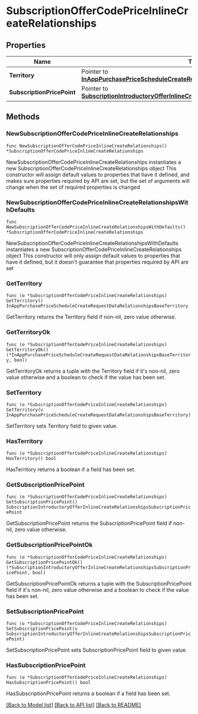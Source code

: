# SubscriptionOfferCodePriceInlineCreateRelationships

## Properties

Name | Type | Description | Notes
------------ | ------------- | ------------- | -------------
**Territory** | Pointer to [**InAppPurchasePriceScheduleCreateRequestDataRelationshipsBaseTerritory**](InAppPurchasePriceScheduleCreateRequestDataRelationshipsBaseTerritory.md) |  | [optional] 
**SubscriptionPricePoint** | Pointer to [**SubscriptionIntroductoryOfferInlineCreateRelationshipsSubscriptionPricePoint**](SubscriptionIntroductoryOfferInlineCreateRelationshipsSubscriptionPricePoint.md) |  | [optional] 

## Methods

### NewSubscriptionOfferCodePriceInlineCreateRelationships

`func NewSubscriptionOfferCodePriceInlineCreateRelationships() *SubscriptionOfferCodePriceInlineCreateRelationships`

NewSubscriptionOfferCodePriceInlineCreateRelationships instantiates a new SubscriptionOfferCodePriceInlineCreateRelationships object
This constructor will assign default values to properties that have it defined,
and makes sure properties required by API are set, but the set of arguments
will change when the set of required properties is changed

### NewSubscriptionOfferCodePriceInlineCreateRelationshipsWithDefaults

`func NewSubscriptionOfferCodePriceInlineCreateRelationshipsWithDefaults() *SubscriptionOfferCodePriceInlineCreateRelationships`

NewSubscriptionOfferCodePriceInlineCreateRelationshipsWithDefaults instantiates a new SubscriptionOfferCodePriceInlineCreateRelationships object
This constructor will only assign default values to properties that have it defined,
but it doesn't guarantee that properties required by API are set

### GetTerritory

`func (o *SubscriptionOfferCodePriceInlineCreateRelationships) GetTerritory() InAppPurchasePriceScheduleCreateRequestDataRelationshipsBaseTerritory`

GetTerritory returns the Territory field if non-nil, zero value otherwise.

### GetTerritoryOk

`func (o *SubscriptionOfferCodePriceInlineCreateRelationships) GetTerritoryOk() (*InAppPurchasePriceScheduleCreateRequestDataRelationshipsBaseTerritory, bool)`

GetTerritoryOk returns a tuple with the Territory field if it's non-nil, zero value otherwise
and a boolean to check if the value has been set.

### SetTerritory

`func (o *SubscriptionOfferCodePriceInlineCreateRelationships) SetTerritory(v InAppPurchasePriceScheduleCreateRequestDataRelationshipsBaseTerritory)`

SetTerritory sets Territory field to given value.

### HasTerritory

`func (o *SubscriptionOfferCodePriceInlineCreateRelationships) HasTerritory() bool`

HasTerritory returns a boolean if a field has been set.

### GetSubscriptionPricePoint

`func (o *SubscriptionOfferCodePriceInlineCreateRelationships) GetSubscriptionPricePoint() SubscriptionIntroductoryOfferInlineCreateRelationshipsSubscriptionPricePoint`

GetSubscriptionPricePoint returns the SubscriptionPricePoint field if non-nil, zero value otherwise.

### GetSubscriptionPricePointOk

`func (o *SubscriptionOfferCodePriceInlineCreateRelationships) GetSubscriptionPricePointOk() (*SubscriptionIntroductoryOfferInlineCreateRelationshipsSubscriptionPricePoint, bool)`

GetSubscriptionPricePointOk returns a tuple with the SubscriptionPricePoint field if it's non-nil, zero value otherwise
and a boolean to check if the value has been set.

### SetSubscriptionPricePoint

`func (o *SubscriptionOfferCodePriceInlineCreateRelationships) SetSubscriptionPricePoint(v SubscriptionIntroductoryOfferInlineCreateRelationshipsSubscriptionPricePoint)`

SetSubscriptionPricePoint sets SubscriptionPricePoint field to given value.

### HasSubscriptionPricePoint

`func (o *SubscriptionOfferCodePriceInlineCreateRelationships) HasSubscriptionPricePoint() bool`

HasSubscriptionPricePoint returns a boolean if a field has been set.


[[Back to Model list]](../README.md#documentation-for-models) [[Back to API list]](../README.md#documentation-for-api-endpoints) [[Back to README]](../README.md)


